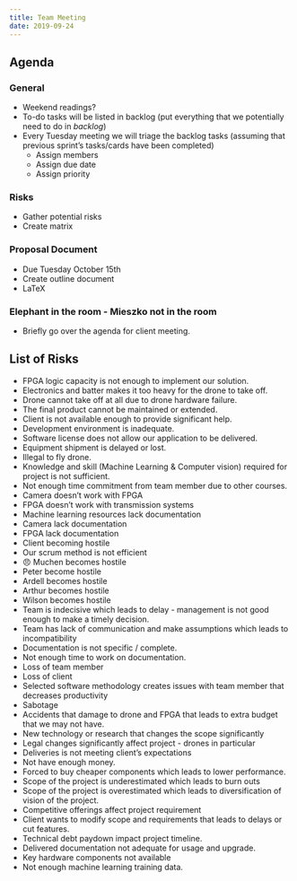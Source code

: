 ```yaml
---
title: Team Meeting
date: 2019-09-24
---
```


## Agenda

### General

- Weekend readings?
- To-do tasks will be listed in backlog (put everything that we potentially need to do in *backlog*)
- Every Tuesday meeting we will triage the backlog tasks (assuming that previous sprint’s tasks/cards have been completed)
  - Assign members
  - Assign due date
  - Assign priority

### Risks

- Gather potential risks
- Create matrix

### Proposal Document

- Due Tuesday October 15th
- Create outline document
- LaTeX

### Elephant in the room - Mieszko not in the room

- Briefly go over the agenda for client meeting.



## List of Risks

- FPGA logic capacity is not enough to implement our solution.
- Electronics and batter makes it too heavy for the drone to take off.
- Drone cannot take off at all due to drone hardware failure.
- The final product cannot be maintained or extended.
- Client is not available enough to provide significant help.
- Development environment is inadequate.
- Software license does not allow our application to be delivered.
- Equipment shipment is delayed or lost.
- Illegal to fly drone.
- Knowledge and skill (Machine Learning & Computer vision) required for project is not sufficient.
- Not enough time commitment from team member due to other courses.
- Camera doesn’t work with FPGA
- FPGA doesn’t work with transmission systems
- Machine learning resources lack documentation
- Camera lack documentation
- FPGA lack documentation
- Client becoming hostile
- Our scrum method is not efficient
- :angry: Muchen becomes hostile
- Peter become hostile
- Ardell becomes hostile
- Arthur becomes hostile
- Wilson becomes hostile
- Team is indecisive which leads to delay - management is not good enough to make a timely decision.
- Team has lack of communication and make assumptions which leads to incompatibility
- Documentation is not specific / complete.
- Not enough time to work on documentation.
- Loss of team member
- Loss of client
- Selected software methodology creates issues with team member that decreases productivity
- Sabotage
- Accidents that damage to drone and FPGA that leads to extra budget that we may not have.
- New technology or research that changes the scope significantly
- Legal changes significantly affect project - drones in particular
- Deliveries is not meeting client’s expectations
- Not have enough money.
- Forced to buy cheaper components which leads to lower performance.
- Scope of the project is underestimated which leads to burn outs
- Scope of the project is overestimated which leads to diversification of vision of the project.
- Competitive offerings affect project requirement
- Client wants to modify scope and requirements that leads to delays or cut features.
- Technical debt paydown impact project timeline.
- Delivered documentation not adequate for usage and upgrade.
- Key hardware components not available
- Not enough machine learning training data.

